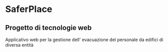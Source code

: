 # SaferPlace
## Progetto di tecnologie web
Applicativo web per la gestione dell' evacuazione del personale da edifici di diversa entità
